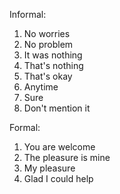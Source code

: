 Informal:

1. No worries
2. No problem
3. It was nothing
4. That's nothing
5. That's okay
6. Anytime
7. Sure
8. Don't mention it

Formal:

1. You are welcome
2. The pleasure is mine
3. My pleasure
4. Glad I could help